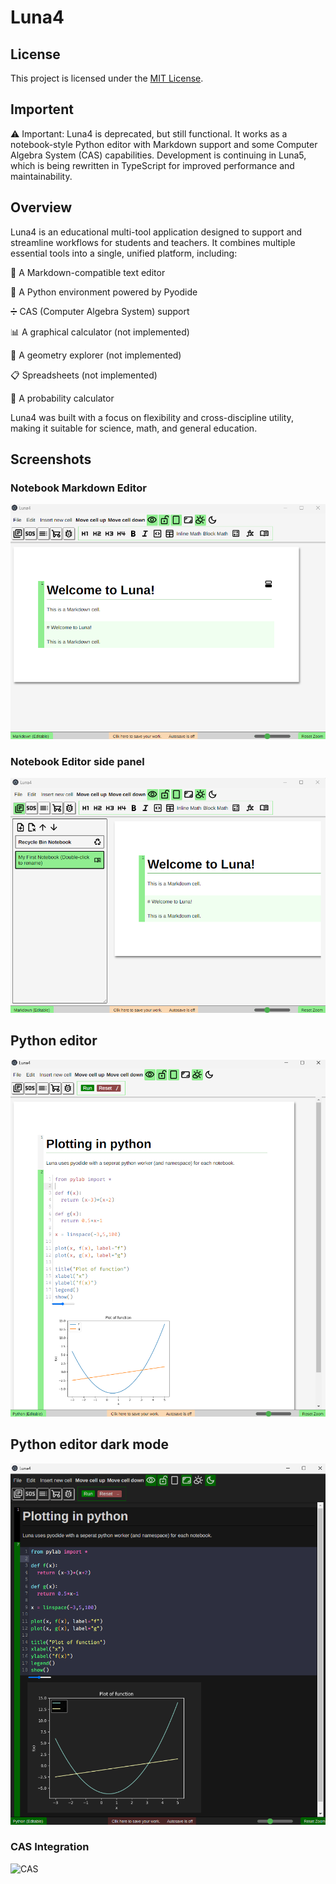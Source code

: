 # Luna4

## License

This project is licensed under the [MIT License](LICENSE).

## Importent
⚠️ Important: Luna4 is deprecated, but still functional. It works as a notebook-style Python editor with Markdown support and some Computer Algebra System (CAS) capabilities.
Development is continuing in Luna5, which is being rewritten in TypeScript for improved performance and maintainability.

## Overview
Luna4 is an educational multi-tool application designed to support and streamline workflows for students and teachers. It combines multiple essential tools into a single, unified platform, including:

📝 A Markdown-compatible text editor

🐍 A Python environment powered by Pyodide

➗ CAS (Computer Algebra System) support

📊 A graphical calculator (not implemented)

📐 A geometry explorer (not implemented)

📋 Spreadsheets (not implemented)

🎲 A probability calculator

Luna4 was built with a focus on flexibility and cross-discipline utility, making it suitable for science, math, and general education.

## Screenshots

### Notebook Markdown Editor
![Notebook Editor](images/screenshots/Luna4-UI-overview.png)

### Notebook Editor side panel
![Notebook Editor](images/screenshots/Luna4-UI-overview-1.png)

## Python editor
![Python Editor](images/screenshots/Luna4-python.png)

## Python editor dark mode
![Python Editor](images/screenshots/Luna4-python-dark-mode.png)

### CAS Integration
![CAS](images/screenshot2.png)
